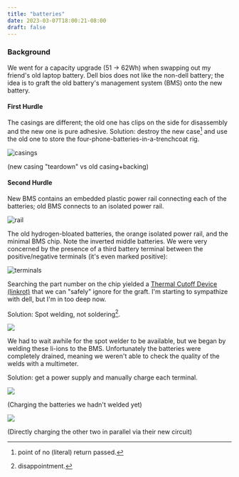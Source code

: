 ```yaml
---
title: "batteries"
date: 2023-03-07T18:00:21-08:00
draft: false
---
```


### Background

We went for a capacity upgrade (51 -> 62Wh) when swapping out my friend's old laptop battery. Dell bios does not like the non-dell battery; the idea is to graft the old battery's management system (BMS) onto the new battery.

#### First Hurdle

The casings are different; the old one has clips on the side for disassembly and the new one is pure adhesive. Solution: destroy the new case[^1] and use the old one to store the four-phone-batteries-in-a-trenchcoat rig.

![casings](https://media.githubusercontent.com/media/graevy/graevy.github.io/main/static/images/battery/casings.jpg)

(new casing "teardown" vs old casing+backing)

#### Second Hurdle

New BMS contains an embedded plastic power rail connecting each of the batteries; old BMS connects to an isolated power rail.

![rail](https://media.githubusercontent.com/media/graevy/graevy.github.io/main/static/images/battery/rail.jpg)

The old hydrogen-bloated batteries, the orange isolated power rail, and the minimal BMS chip. Note the inverted middle batteries. We were very concerned by the presence of a third battery terminal between the positive/negative terminals (it's even marked positive):

![terminals](https://media.githubusercontent.com/media/graevy/graevy.github.io/main/static/images/battery/terminals.jpg)

Searching the part number on the chip yielded a [Thermal Cutoff Device](/docs/hc.pdf) [(linkrot)](https://www.bourns.com/docs/Product-Datasheets/HC.pdf) that we can "safely" ignore for the graft. I'm starting to sympathize with dell, but I'm in too deep now.

Solution: Spot welding, not soldering[^2].

![](https://media.githubusercontent.com/media/graevy/graevy.github.io/main/static/images/battery/welding.jpg)

We had to wait awhile for the spot welder to be available, but we began by welding these li-ions to the BMS. Unfortunately the batteries were completely drained, meaning we weren't able to check the quality of the welds with a multimeter.

Solution: get a power supply and manually charge each terminal.

![](https://media.githubusercontent.com/media/graevy/graevy.github.io/main/static/images/battery/charging.jpg)

(Charging the batteries we hadn't welded yet)

![](https://media.githubusercontent.com/media/graevy/graevy.github.io/main/static/images/battery/charging2.jpg)

(Directly charging the other two in parallel via their new circuit)


[^1]: point of no (literal) return passed.

[^2]: disappointment.
